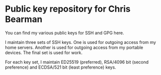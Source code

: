 # Public key repository for Chris Bearman

You can find my various public keys for SSH and GPG here.

I maintain three sets of SSH keys. One is used for outgoing access from my home servers. Another is used for outgoing access from my portable devices. The final set is used for work.

For each key set, I maintain ED25519 (preferred), RSA/4096 bit (second preference) and ECDSA/521 bit (least preference) keys. 
